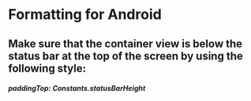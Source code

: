 # Formatting for Android

## Make sure that the container view is below the status bar at the top of the screen by using the following style:

##### paddingTop: Constants.statusBarHeight